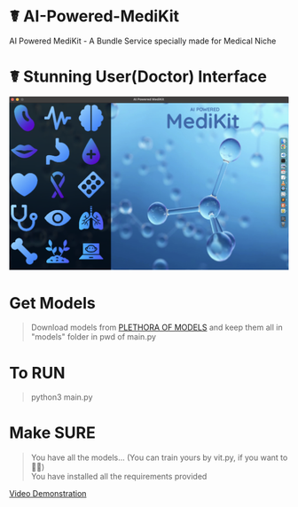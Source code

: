 # ☤ AI-Powered-MediKit
AI Powered MediKit - A Bundle Service specially made for Medical Niche

# ☤ Stunning User(Doctor) Interface
<img src="sample.png" alt="">

# Get Models
> Download models from [PLETHORA OF MODELS](https://drive.google.com/drive/folders/1_ruz4r9T4pgJNosVuI7wbODNqQPQ_Pt4?usp=sharing) and keep them all in "models" folder in pwd of main.py

# To RUN
  > python3 main.py

# Make SURE 
> You have all the models... (You can train yours by vit.py, if you want to ✌🏻)<br>
> You have installed all the requirements provided

[Video Demonstration](https://www.youtube.com/embed/g9bklTx708A)
